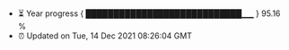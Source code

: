 - ⏳ Year progress { ████████████████████████████▁▁ } 95.16 %
- ⏰ Updated on Tue, 14 Dec 2021 08:26:04 GMT

